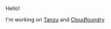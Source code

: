 Hello!

I'm working on [Tanzu](https://tanzu.vmware.com/tanzu) and [Cloudfoundry](https://www.cloudfoundry.org/)
